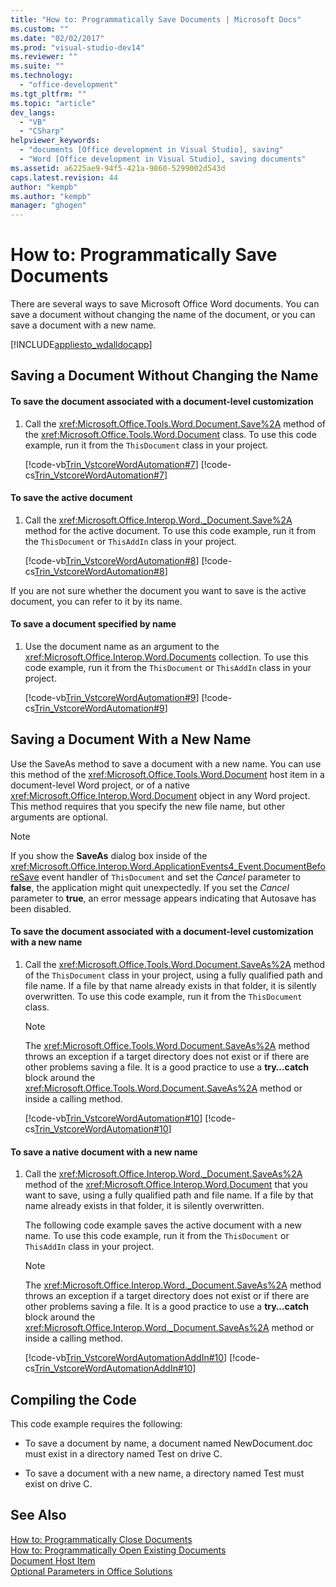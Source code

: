 ```yaml
---
title: "How to: Programmatically Save Documents | Microsoft Docs"
ms.custom: ""
ms.date: "02/02/2017"
ms.prod: "visual-studio-dev14"
ms.reviewer: ""
ms.suite: ""
ms.technology: 
  - "office-development"
ms.tgt_pltfrm: ""
ms.topic: "article"
dev_langs: 
  - "VB"
  - "CSharp"
helpviewer_keywords: 
  - "documents [Office development in Visual Studio], saving"
  - "Word [Office development in Visual Studio], saving documents"
ms.assetid: a6225ae9-94f5-421a-9860-5299002d543d
caps.latest.revision: 44
author: "kempb"
ms.author: "kempb"
manager: "ghogen"
---
```

# How to: Programmatically Save Documents
  There are several ways to save Microsoft Office Word documents. You can save a document without changing the name of the document, or you can save a document with a new name.  
  
 [!INCLUDE[appliesto_wdalldocapp](../vsto/includes/appliesto-wdalldocapp-md.md)]  
  
## Saving a Document Without Changing the Name  
  
#### To save the document associated with a document-level customization  
  
1.  Call the <xref:Microsoft.Office.Tools.Word.Document.Save%2A> method of the <xref:Microsoft.Office.Tools.Word.Document> class. To use this code example, run it from the `ThisDocument` class in your project.  
  
     [!code-vb[Trin_VstcoreWordAutomation#7](../vsto/codesnippet/VisualBasic/Trin_VstcoreWordAutomationVB/ThisDocument.vb#7)]
     [!code-cs[Trin_VstcoreWordAutomation#7](../vsto/codesnippet/CSharp/Trin_VstcoreWordAutomationCS/ThisDocument.cs#7)]  
  
#### To save the active document  
  
1.  Call the <xref:Microsoft.Office.Interop.Word._Document.Save%2A> method for the active document. To use this code example, run it from the `ThisDocument` or `ThisAddIn` class in your project.  
  
     [!code-vb[Trin_VstcoreWordAutomation#8](../vsto/codesnippet/VisualBasic/Trin_VstcoreWordAutomationVB/ThisDocument.vb#8)]
     [!code-cs[Trin_VstcoreWordAutomation#8](../vsto/codesnippet/CSharp/Trin_VstcoreWordAutomationCS/ThisDocument.cs#8)]  
  
 If you are not sure whether the document you want to save is the active document, you can refer to it by its name.  
  
#### To save a document specified by name  
  
1.  Use the document name as an argument to the <xref:Microsoft.Office.Interop.Word.Documents> collection. To use this code example, run it from the `ThisDocument` or `ThisAddIn` class in your project.  
  
     [!code-vb[Trin_VstcoreWordAutomation#9](../vsto/codesnippet/VisualBasic/Trin_VstcoreWordAutomationVB/ThisDocument.vb#9)]
     [!code-cs[Trin_VstcoreWordAutomation#9](../vsto/codesnippet/CSharp/Trin_VstcoreWordAutomationCS/ThisDocument.cs#9)]  
  
## Saving a Document With a New Name  
 Use the SaveAs method to save a document with a new name. You can use this method of the <xref:Microsoft.Office.Tools.Word.Document> host item in a document-level Word project, or of a native <xref:Microsoft.Office.Interop.Word.Document> object in any Word project. This method requires that you specify the new file name, but other arguments are optional.  
  
> [!NOTE]  
>  If you show the **SaveAs** dialog box inside of the <xref:Microsoft.Office.Interop.Word.ApplicationEvents4_Event.DocumentBeforeSave> event handler of `ThisDocument` and set the *Cancel* parameter to **false**, the application might quit unexpectedly. If you set the *Cancel* parameter to **true**, an error message appears indicating that Autosave has been disabled.  
  
#### To save the document associated with a document-level customization with a new name  
  
1.  Call the <xref:Microsoft.Office.Tools.Word.Document.SaveAs%2A> method of the `ThisDocument` class in your project, using a fully qualified path and file name. If a file by that name already exists in that folder, it is silently overwritten. To use this code example, run it from the `ThisDocument` class.  
  
    > [!NOTE]  
    >  The <xref:Microsoft.Office.Tools.Word.Document.SaveAs%2A> method throws an exception if a target directory does not exist or if there are other problems saving a file. It is a good practice to use a **try…catch** block around the <xref:Microsoft.Office.Tools.Word.Document.SaveAs%2A> method or inside a calling method.  
  
     [!code-vb[Trin_VstcoreWordAutomation#10](../vsto/codesnippet/VisualBasic/Trin_VstcoreWordAutomationVB/ThisDocument.vb#10)]
     [!code-cs[Trin_VstcoreWordAutomation#10](../vsto/codesnippet/CSharp/Trin_VstcoreWordAutomationCS/ThisDocument.cs#10)]  
  
#### To save a native document with a new name  
  
1.  Call the <xref:Microsoft.Office.Interop.Word._Document.SaveAs%2A> method of the <xref:Microsoft.Office.Interop.Word.Document> that you want to save, using a fully qualified path and file name. If a file by that name already exists in that folder, it is silently overwritten.  
  
     The following code example saves the active document with a new name. To use this code example, run it from the `ThisDocument` or `ThisAddIn` class in your project.  
  
    > [!NOTE]  
    >  The <xref:Microsoft.Office.Interop.Word._Document.SaveAs%2A> method throws an exception if a target directory does not exist or if there are other problems saving a file. It is a good practice to use a **try…catch** block around the <xref:Microsoft.Office.Interop.Word._Document.SaveAs%2A> method or inside a calling method.  
  
     [!code-vb[Trin_VstcoreWordAutomationAddIn#10](../vsto/codesnippet/VisualBasic/Trin_VstcoreWordAutomationAddIn/ThisAddIn.vb#10)]
     [!code-cs[Trin_VstcoreWordAutomationAddIn#10](../vsto/codesnippet/CSharp/Trin_VstcoreWordAutomationAddIn/ThisAddIn.cs#10)]  
  
## Compiling the Code  
 This code example requires the following:  
  
-   To save a document by name, a document named NewDocument.doc must exist in a directory named Test on drive C.  
  
-   To save a document with a new name, a directory named Test must exist on drive C.  
  
## See Also  
 [How to: Programmatically Close Documents](../vsto/how-to-programmatically-close-documents.md)   
 [How to: Programmatically Open Existing Documents](../vsto/how-to-programmatically-open-existing-documents.md)   
 [Document Host Item](../vsto/document-host-item.md)   
 [Optional Parameters in Office Solutions](../vsto/optional-parameters-in-office-solutions.md)  
  
  